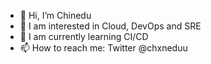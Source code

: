 - 👋 Hi, I’m Chinedu
- 🤔 I am interested in Cloud, DevOps and SRE
- 🌱 I am currently learning CI/CD 
- 📫 How to reach me: Twitter @chxneduu

<!---
Chxnedu/Chxnedu is a ✨ special ✨ repository because its `README.md` (this file) appears on your GitHub profile.
You can click the Preview link to take a look at your changes.
--->
